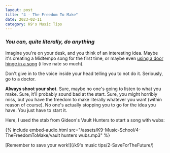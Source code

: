 ```yaml
---
layout: post
title: "4 - The Freedom To Make"
date: 2023-02-11
category: K9's Music Tips
---
```


### *You can, quite literally, do anything*

Imagine you're on your desk, and you think of an interesting idea. Maybe it's creating a Midtempo song for the first time, or maybe even [using a door hinge in a song](https://youtu.be/oJNZtl26iqU) (i love nate so much). 

Don't give in to the voice inside your head telling you to not do it. Seriously, go to a doctor.

**Always shoot your shot.** Sure, maybe no one's going to listen to what you make. Sure, it'll probably sound bad at the start. Sure, you might horribly miss, but you have the freedom to make literally whatever you want (within reason of course). No one's actually stopping you to go for the idea you have. You just have to start it.

Here, I used the stab from Gideon's Vault Hunters to start a song with wubs:

{% include embed-audio.html src="/assets/K9-Music-School/4-TheFreedomToMake/vault hunters wubs.mp3" %}

[Remember to save your work!](/k9's music tips/2-SaveForTheFuture/)